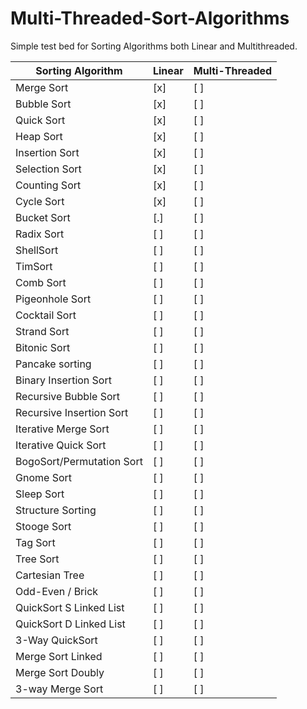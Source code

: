 # Multi-Threaded-Sort-Algorithms
Simple test bed for Sorting Algorithms both Linear and Multithreaded. 


Sorting Algorithm            | Linear  | Multi-Threaded
-----------------------------|---------|-------------
Merge Sort                   |  [x]    |  [ ]
Bubble Sort                  |  [x]    |  [ ]
Quick Sort				     |  [x]    |  [ ]                  
Heap Sort				     |  [x]    |  [ ]                  
Insertion Sort			     |  [x]    |  [ ]                  
Selection Sort               |  [x]    |  [ ]                                       
Counting Sort			     |  [x]    |  [ ]                  
Cycle Sort				     |  [x]    |  [ ]                  
Bucket Sort				     |  [.]    |  [ ]                  
Radix Sort				     |  [ ]    |  [ ]                  
ShellSort				     |  [ ]    |  [ ]                  
TimSort					     |  [ ]    |  [ ]                  
Comb Sort				     |  [ ]    |  [ ]                  
Pigeonhole Sort			     |  [ ]    |  [ ]                  
Cocktail Sort			     |  [ ]    |  [ ]                  
Strand Sort				     |  [ ]    |  [ ]                  
Bitonic Sort			     |  [ ]    |  [ ]                  
Pancake sorting			     |  [ ]    |  [ ]                  
Binary Insertion Sort	     |  [ ]    |  [ ]                  
Recursive Bubble Sort	     |  [ ]    |  [ ]                  
Recursive Insertion Sort     |  [ ]    |  [ ]                  
Iterative Merge Sort	     |  [ ]    |  [ ]                  
Iterative Quick Sort	     |  [ ]    |  [ ]                  
BogoSort/Permutation Sort	 |  [ ]    |  [ ]
Gnome Sort					 |  [ ]    |  [ ]
Sleep Sort  				 |  [ ]    |  [ ]
Structure Sorting  			 |  [ ]    |  [ ]
Stooge Sort					 |  [ ]    |  [ ]
Tag Sort  					 |  [ ]    |  [ ]
Tree Sort					 |  [ ]    |  [ ]
Cartesian Tree 				 |  [ ]    |  [ ]
Odd-Even / Brick 			 |  [ ]    |  [ ]
QuickSort S Linked List		 |  [ ]    |  [ ]
QuickSort D Linked List		 |  [ ]    |  [ ]
3-Way QuickSort 			 |  [ ]    |  [ ]
Merge Sort Linked 			 |  [ ]    |  [ ]
Merge Sort Doubly  			 |  [ ]    |  [ ]
3-way Merge Sort			 |  [ ]    |  [ ]
